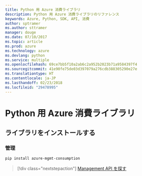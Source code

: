 ```yaml
---
title: Python 用 Azure 消費ライブラリ
description: Python 用 Azure 消費ライブラリのリファレンス
keywords: Azure, Python, SDK, API, 消費
author: sptramer
ms.author: sttramer
manager: douge
ms.date: 07/10/2017
ms.topic: article
ms.prod: azure
ms.technology: azure
ms.devlang: python
ms.service: multiple
ms.openlocfilehash: 69ce7bb5f10a2ab6c2a952b2023b71a9584397f4
ms.sourcegitcommit: 41e90fe75de03d397079a276cdb388305290e27e
ms.translationtype: HT
ms.contentlocale: ja-JP
ms.lasthandoff: 02/23/2018
ms.locfileid: "29478995"
---
```

# <a name="azure-consumption-libraries-for-python"></a>Python 用 Azure 消費ライブラリ

## <a name="install-the-libraries"></a>ライブラリをインストールする


### <a name="management"></a>管理

```bash
pip install azure-mgmt-consumption
```
> [!div class="nextstepaction"]
> [Management API を探す](/python/api/overview/azure/consumption/management)